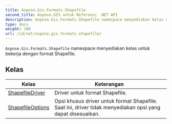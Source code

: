```yaml
---
title: Aspose.Gis.Formats.Shapefile
second_title: Aspose.GIS untuk Referensi .NET API
description: Aspose.Gis.Formats.Shapefile namespace menyediakan kelas untuk bekerja dengan format Shapefile.
type: docs
weight: 180
url: /id/net/aspose.gis.formats.shapefile/
---
```

`Aspose.Gis.Formats.Shapefile` namespace menyediakan kelas untuk bekerja dengan format Shapefile.

## Kelas

| Kelas | Keterangan |
| --- | --- |
| [ShapefileDriver](./shapefiledriver/) | Driver untuk format Shapefile. |
| [ShapefileOptions](./shapefileoptions/) | Opsi khusus driver untuk format Shapefile. Saat ini, driver tidak menyediakan opsi yang dapat disesuaikan. |


